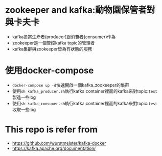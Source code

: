 # zookeeper and kafka:動物園保管者對與卡夫卡
- kafka擔當生產者(producer)跟消費者(consumer)作為
- zookeeper是一個管控kafka topic的管理者
- kafka集群與zookeeper皆為有狀態的服務

# 使用docker-compose
- `docker-compose up -d`快速開啟一個kafka_zookeeper的集群
- 使用`sh kafka_producer.sh`執行kafka container裡面的kafka來對topic:`test`製造一些log
- 使用`sh kafka_consumer.sh`執行kafka container裡面的kafka來對topic:`test`收取一些log

# This repo is refer from 
- https://github.com/wurstmeister/kafka-docker
- https://kafka.apache.org/documentation/